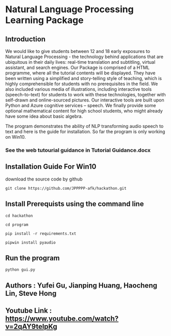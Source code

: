 # Natural Language Processing Learning Package

## Introduction

We would like to give students between 12 and 18 early exposures to Natural Language Processing - the technology behind applications that are ubiquitous in their daily lives: real-time translation and subtitling, virtual assistant, and search engines. Our Package is comprised of a HTML programme, where all the tutorial contents will be displayed. They have been written using a simplified and story-telling style of teaching, which is highly comprehensible for students with no prerequisites in the field. We also included various media of illustrations, including interactive tools (speech-to-text) for students to work with these technologies, together with self-drawn and online-sourced pictures. Our interactive tools are built upon Python and Azure cognitive services – speech. We finally provide some optional mathematical content for high school students, who might already have some idea about basic algebra.

The program demonstrates the ability of NLP transforming audio speech to text and here is the guide for installation. So far the program is only working on Win10.


### See the web tutourial guidance in Tutorial Guidance.docx


## Installation Guide For Win10

download the source code by github

`git clone https://github.com/JPPPPP-afk/hackathon.git`

## Install Prerequists using the command line

`cd hackathon`

`cd program`

`pip install -r requirements.txt`

`pipwin install pyaudio`

## Run the program

`python gui.py`


## Authors : Yufei Gu, Jianping Huang, Haocheng Lin, Steve Hong

## Youtube Link : https://www.youtube.com/watch?v=2qAY9telpKg
